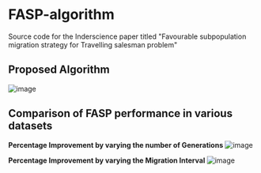 # FASP-algorithm
Source code for the Inderscience paper titled "Favourable subpopulation migration strategy for Travelling salesman problem" 

## Proposed Algorithm
![image](https://user-images.githubusercontent.com/30732059/118697989-889d9580-b82d-11eb-95d6-6e1a57c41d63.png)

## Comparison of FASP performance in various datasets

**Percentage Improvement by varying the number of Generations**
![image](https://user-images.githubusercontent.com/30732059/118699807-99e7a180-b82f-11eb-87a7-bcb7cc1a6e8b.png)



**Percentage Improvement by varying the Migration Interval**
![image](https://user-images.githubusercontent.com/30732059/118699628-5e4cd780-b82f-11eb-8d02-bbeebc61b539.png)

